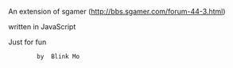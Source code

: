 An extension of sgamer (http://bbs.sgamer.com/forum-44-3.html)

written in JavaScript

Just for fun


            by  Blink Mo
